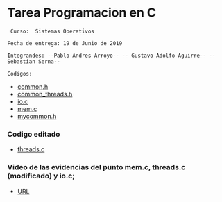 # Tarea Programacion en C 
`` Curso:  Sistemas Operativos``

 ``Fecha de entrega: 19 de Junio de 2019``

 ``Integrandes: --Pablo Andres Arroyo-- -- Gustavo Adolfo Aguirre-- --Sebastian Serna--``

 ``Codigos: ``

* [common.h](https://github.com/lgustavoaguirre/SistemasOperativos/blob/master/tarea_01_ostep/common.h)
* [common_threads.h](https://github.com/lgustavoaguirre/SistemasOperativos/blob/master/tarea_01_ostep/common_threads.h)
* [io.c](https://github.com/lgustavoaguirre/SistemasOperativos/blob/master/tarea_01_ostep/io.c)
* [mem.c](https://github.com/lgustavoaguirre/SistemasOperativos/blob/master/tarea_01_ostep/mem.c)
* [mycommon.h](https://github.com/lgustavoaguirre/SistemasOperativos/blob/master/tarea_01_ostep/mycommon.h)

###  Codigo editado

* [threads.c](https://github.com/lgustavoaguirre/SistemasOperativos/blob/master/tarea_01_ostep/threads.c)

### Video de las evidencias del punto mem.c, threads.c (modificado) y io.c; 

* [URL](https://www.youtube.com/watch?v=Qb30K5au5eA&list=PLNqsgMwXL3mE-BNy1wgnthqdbpEiemMfQ&index=4)
